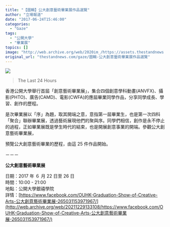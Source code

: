 ```yaml
---
title: "【圖輯】公大創意藝術畢業展作品選覽"
author: "立場報道"
date: "2017-06-24T15:46:00"
categories:
  - "Gaze"
tags:
  - "公開大學"
  - "畢業展"
topics: []
image: "http://web.archive.org/web/2020im_/https://assets.thestandnews.com/media/photos/gallery/121/CreativeArtsGradShow_003_The20Last202420Hours_EWbHT.jpg"
original_url: "thestandnews.com/gaze/圖輯-公大創意藝術畢業展作品選覽"
---
```

![](http://web.archive.org/web/2020im_/https://assets.thestandnews.com/media/photos/gallery/121/CreativeArtsGradShow_003_The20Last202420Hours_EWbHT.jpg)
> The Last 24 Hours

香港公開大學舉行首屆「創意藝術畢業展」，集合四個創意學科動畫(ANVFX)、攝影(PHTO)、廣告(CAMD)、電影(CWFA)的應屆畢業同學作品，分享同學成長、學習、創作的歷程。

是次畢業展以「序」為題，取其開端之意，意指第一屆畢業生，也是第一次四科「聚合」聯辦畢業展，透過藝術展現他們的聚與序。同學們相信，創作是永不停止的過程，正如畢業展既是學生時代的結束，也是開展創意事業的開端。參觀公大創意藝術畢業展，

預覽公大創意藝術畢業的歷程，由這 25 件作品開始。

－－－

**公大創意藝術畢業展**

日期：2017 年 ６ 月 22 日至 26 日  
時間：10:00 - 21:00  
地點：公開大學銀禧學院  
詳情：[https://www.facebook.com/OUHK-Graduation-Show-of-Creative-Arts-公大創意藝術畢業展-265031153971967/](http://web.archive.org/web/20211229133108/https://www.facebook.com/OUHK-Graduation-Show-of-Creative-Arts-公大創意藝術畢業展-265031153971967/)